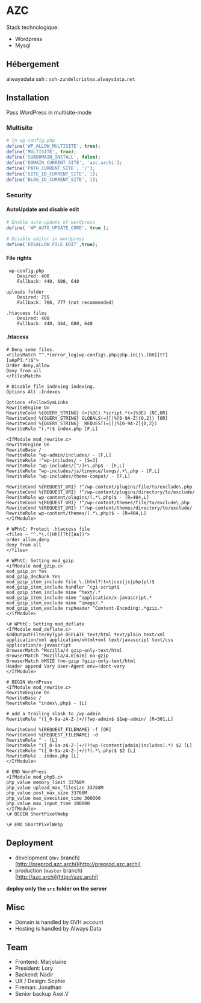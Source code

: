 # AZC

Stack technologique:

- Wordpress
- Mysql

## Hébergement

alwaysdata
ssh : `ssh-zundelcristea.alwaysdata.net`

## Installation

Pass WordPress in multisite-mode

### Multisite

```php
# In wp-config.php
define('WP_ALLOW_MULTISITE', true);
define('MULTISITE', true);
define('SUBDOMAIN_INSTALL', false);
define('DOMAIN_CURRENT_SITE', 'azc.archi');
define('PATH_CURRENT_SITE', '/');
define('SITE_ID_CURRENT_SITE', 1);
define('BLOG_ID_CURRENT_SITE', 1);
```
### Security

#### AutoUpdate and disable edit

```php
# Enable auto-update of wordpress
define( 'WP_AUTO_UPDATE_CORE', true );

# Disable editor in wordpress
define('DISALLOW_FILE_EDIT',true);
```

#### File rights

```
 wp-config.php
    Desired: 400
    Fallback: 440, 600, 640

uploads folder
    Desired: 755
    Fallback: 766, 777 (not recommended)

.htaccess files
    Desired: 400
    Fallback: 440, 444, 600, 640
```

#### .htacess

```
# Deny some files.
<FilesMatch "^.*(error_log|wp-config\.php|php.ini|\.[hH][tT][aApP].*)$">
Order deny,allow
Deny from all
</FilesMatch>

# Disable file indexing indexing.
Options All -Indexes

Options +FollowSymLinks
RewriteEngine On
RewriteCond %{QUERY_STRING} (<|%3C).*script.*(>|%3E) [NC,OR]
RewriteCond %{QUERY_STRING} GLOBALS(=|[|%[0-9A-Z]{0,2}) [OR]
RewriteCond %{QUERY_STRING} _REQUEST(=|[|%[0-9A-Z]{0,2})
RewriteRule ^(.*)$ index.php [F,L]

<IfModule mod_rewrite.c>
RewriteEngine On
RewriteBase /
RewriteRule ^wp-admin/includes/ - [F,L]
RewriteRule !^wp-includes/ - [S=3]
RewriteRule ^wp-includes/[^/]+\.php$ - [F,L]
RewriteRule ^wp-includes/js/tinymce/langs/.+\.php - [F,L]
RewriteRule ^wp-includes/theme-compat/ - [F,L]

RewriteCond %{REQUEST_URI} !^/wp-content/plugins/file/to/exclude\.php
RewriteCond %{REQUEST_URI} !^/wp-content/plugins/directory/to/exclude/
RewriteRule wp-content/plugins/(.*\.php)$ - [R=404,L]
RewriteCond %{REQUEST_URI} !^/wp-content/themes/file/to/exclude\.php
RewriteCond %{REQUEST_URI} !^/wp-content/themes/directory/to/exclude/
RewriteRule wp-content/themes/(.*\.php)$ - [R=404,L]
</IfModule>

# WPhtC: Protect .htaccess file
<files ~ "^.*\.([Hh][Tt][Aa])">
order allow,deny
deny from all
</files>

# WPhtC: Setting mod_gzip
<ifModule mod_gzip.c>
mod_gzip_on Yes
mod_gzip_dechunk Yes
mod_gzip_item_include file \.(html?|txt|css|js|php|pl)$
mod_gzip_item_include handler ^cgi-script$
mod_gzip_item_include mime ^text/.*
mod_gzip_item_include mime ^application/x-javascript.*
mod_gzip_item_exclude mime ^image/.*
mod_gzip_item_exclude rspheader ^Content-Encoding:.*gzip.*
</ifModule>

\# WPhtC: Setting mod_deflate
<IfModule mod_deflate.c>
AddOutputFilterByType DEFLATE text/html text/plain text/xml application/xml application/xhtml+xml text/javascript text/css application/x-javascript
BrowserMatch ^Mozilla/4 gzip-only-text/html
BrowserMatch ^Mozilla/4.0[678] no-gzip
BrowserMatch bMSIE !no-gzip !gzip-only-text/html
Header append Vary User-Agent env=!dont-vary
</IfModule>

# BEGIN WordPress
<IfModule mod_rewrite.c>
RewriteEngine On
RewriteBase /
RewriteRule ^index\.php$ - [L]

# add a trailing slash to /wp-admin
RewriteRule ^([_0-9a-zA-Z-]+/)?wp-admin$ $1wp-admin/ [R=301,L]

RewriteCond %{REQUEST_FILENAME} -f [OR]
RewriteCond %{REQUEST_FILENAME} -d
RewriteRule ^ - [L]
RewriteRule ^([_0-9a-zA-Z-]+/)?(wp-(content|admin|includes).*) $2 [L]
RewriteRule ^([_0-9a-zA-Z-]+/)?(.*\.php)$ $2 [L]
RewriteRule . index.php [L]
</IfModule>

# END WordPress
<IfModule mod_php5.c>
php_value memory_limit 33768M
php_value upload_max_filesize 33768M
php_value post_max_size 33768M
php_value max_execution_time 300000
php_value max_input_time 100000
</IfModule>
\# BEGIN ShortPixelWebp

\# END ShortPixelWebp
```

## Deployment

- development (`dev` branch)  
  [http://preprod.azc.archi](http://preprod.azc.archi)
- production (`master` branch)  
  [http://azc.archi](http://azc.archi)

**deploy only the `src` folder on the server**

## Misc

- Domain is handled by OVH account
- Hosting is handled by Always Data

## Team

- Frontend: Marjolaine
- President: Lory
- Backend: Nadir
- UX / Design: Sophie
- Fireman: Jonathan
- Senior backup Axel.V

